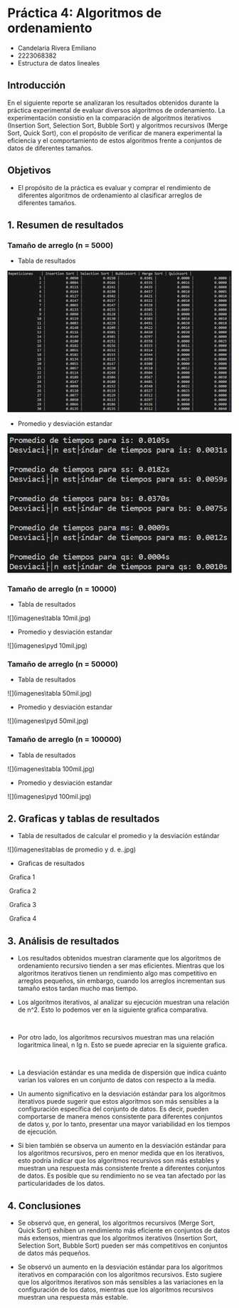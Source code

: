 # Práctica 4: Algoritmos de ordenamiento

- Candelaria Rivera Emiliano 
- 2223068382
- Estructura de datos lineales

## Introducción

En el siguiente reporte se analizaran los resultados obtenidos durante la práctica experimental de evaluar diversos algoritmos de ordenamiento. La experimentación consistio en la comparación de algoritmos iterativos (Insertion Sort, Selection Sort, Bubble Sort) y algoritmos recursivos (Merge Sort, Quick Sort), con el propósito de verificar de manera experimental la eficiencia y el comportamiento de estos algoritmos frente a conjuntos de datos de diferentes tamaños.

## Objetivos

- El propósito de la práctica es evaluar y comprar el rendimiento de diferentes algoritmos de ordenamiento al clasificar arreglos de diferentes tamaños. 

## 1. Resumen de resultados

### Tamaño de arreglo (n = 5000)

- Tabla de resultados

![](https://github.com/AGN-Teaching/practica-4-algoritmos-de-ordenamiento-Cande99/blob/main/imagenes/tabla%205000.jpg)

- Promedio y desviación estandar 

![](https://github.com/AGN-Teaching/practica-4-algoritmos-de-ordenamiento-Cande99/blob/main/imagenes/pyd%205000.jpg)

### Tamaño de arreglo (n = 10000)

- Tabla de resultados

![](imagenes\tabla 10mil.jpg)

- Promedio y desviación estandar 

![](imagenes\pyd 10mil.jpg)

### Tamaño de arreglo (n = 50000)

- Tabla de resultados

![](imagenes\tabla 50mil.jpg)

- Promedio y desviación estandar 

![](imagenes\pyd 50mil.jpg)

### Tamaño de arreglo (n = 100000)

- Tabla de resultados

![](imagenes\tabla 100mil.jpg)

- Promedio y desviación estandar 

![](imagenes\pyd 100mil.jpg)

## 2. Graficas y tablas de resultados

- Tabla de resultados de calcular el promedio y la desviación estándar

![](imagenes\tablas de promedio y d. e..jpg)

- Graficas de resultados

![]()
Grafica 1


![]()
Grafica 2


![]()
Grafica 3


![]()
Grafica 4


## 3. Análisis de resultados

- Los resultados obtenidos muestran claramente que los algoritmos de ordenamiento recursivo tienden a ser mas eficientes. Mientras que los algoritmos iterativos tienen un rendimiento algo mas competitivo en arreglos pequeños, sin embargo, cuando los arreglos incrementan sus tamaño estos tardan mucho mas tiempo.

- Los algoritmos iterativos, al analizar su ejecución muestran una relación de n^2. Esto lo podemos ver en la siguiente grafica comparativa. 

![]()

- Por otro lado, los algoritmos recursivos muestran mas una relación logaritmica lineal, n lg n. Esto se puede apreciar en la siguiente grafica.

![]()

- La desviación estándar es una medida de dispersión que indica cuánto varían los valores en un conjunto de datos con respecto a la media.

- Un aumento significativo en la desviación estándar para los algoritmos iterativos puede sugerir que estos algoritmos son más sensibles a la configuración específica del conjunto de datos. Es decir, pueden comportarse de manera menos consistente para diferentes conjuntos de datos y, por lo tanto, presentar una mayor variabilidad en los tiempos de ejecución.

- Si bien también se observa un aumento en la desviación estándar para los algoritmos recursivos, pero en menor medida que en los iterativos, esto podría indicar que los algoritmos recursivos son más estables y muestran una respuesta más consistente frente a diferentes conjuntos de datos. Es posible que su rendimiento no se vea tan afectado por las particularidades de los datos.

## 4. Conclusiones

- Se observó que, en general, los algoritmos recursivos (Merge Sort, Quick Sort) exhiben un rendimiento más eficiente en conjuntos de datos más extensos, mientras que los algoritmos iterativos (Insertion Sort, Selection Sort, Bubble Sort) pueden ser más competitivos en conjuntos de datos más pequeños.

- Se observó un aumento en la desviación estándar para los algoritmos iterativos en comparación con los algoritmos recursivos. Esto sugiere que los algoritmos iterativos son más sensibles a las variaciones en la configuración de los datos, mientras que los algoritmos recursivos muestran una respuesta más estable.

